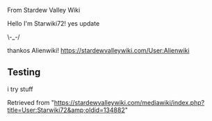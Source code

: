From Stardew Valley Wiki

Hello I'm Starwiki72! yes update

\\-\_-/

thankos Alienwiki! https://stardewvalleywiki.com/User:Alienwiki

## Testing

i try stuff

Retrieved from "https://stardewvalleywiki.com/mediawiki/index.php?title=User:Starwiki72&amp;oldid=134882"